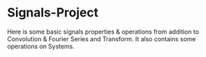 # Signals-Project
Here is some basic signals properties &amp; operations from addition to Convolution &amp; Fourier Series and Transform.
It also contains some operations on Systems.
